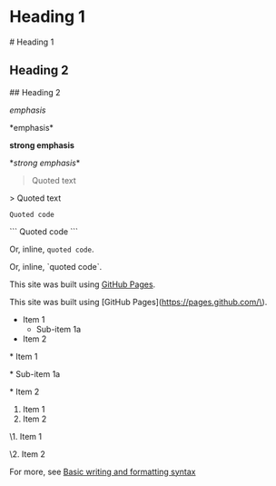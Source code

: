 # Heading 1

\# Heading 1

## Heading 2

\## Heading 2

*emphasis*

\*emphasis*

**strong emphasis**

\**strong emphasis**

> Quoted text

\> Quoted text

```
Quoted code
```

\```
Quoted code
\```

Or, inline, `quoted code`.

Or, inline, \`quoted code\`.

This site was built using [GitHub Pages](https://pages.github.com/).

This site was built using \[GitHub Pages\]\(https://pages.github.com/\).

* Item 1
  * Sub-item 1a
* Item 2

\* Item 1

  \* Sub-item 1a

\* Item 2

1. Item 1
2. Item 2

\1. Item 1

\2. Item 2

For more, see [Basic writing and formatting syntax](https://help.github.com/en/articles/basic-writing-and-formatting-syntax)
